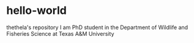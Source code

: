 # hello-world
thethela's repository
I am  PhD student in the Department of Wildlife and Fisheries Science at Texas A&M University
